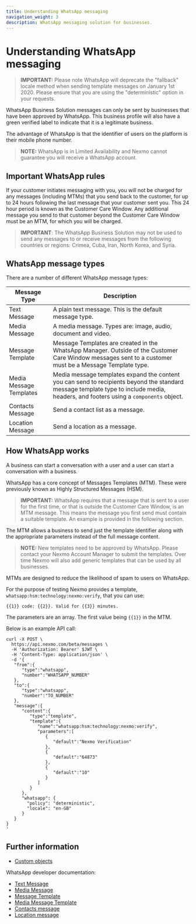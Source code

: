 ```yaml
---
title: Understanding WhatsApp messaging
navigation_weight: 3
description: WhatsApp messaging solution for businesses.
---
```


# Understanding WhatsApp messaging

> **IMPORTANT:** Please note WhatsApp will deprecate the "fallback" locale method when sending template messages on January 1st 2020. Please ensure that you are using the "deterministic" option in your requests. 

WhatsApp Business Solution messages can only be sent by businesses that have been approved by WhatsApp. This business profile will also have a green verified label to indicate that it is a legitimate business.

The advantage of WhatsApp is that the identifier of users on the platform is their mobile phone number.

> **NOTE:** WhatsApp is in Limited Availability and Nexmo cannot guarantee you will receive a WhatsApp account.

## Important WhatsApp rules

If your customer initiates messaging with you, you will not be charged for any messages (including MTMs) that you send back to the customer, for up to 24 hours following the last message that your customer sent you. This 24 hour period is known as the Customer Care Window. Any additional message you send to that customer beyond the Customer Care Window must be an MTM, for which you will be charged.

> **IMPORTANT**: The WhatsApp Business Solution may not be used to send any messages to or receive messages from the following countries or regions: Crimea, Cuba, Iran, North Korea, and Syria.

## WhatsApp message types

There are a number of different WhatsApp message types:

Message Type | Description
---|---
Text Message | A plain text message. This is the default message type.
Media Message | A media message. Types are: image, audio, document and video.
Message Template | Message Templates are created in the WhatsApp Manager. Outside of the Customer Care Window messages sent to a customer must be a Message Template type.
Media Message Templates | Media message templates expand the content you can send to recipients beyond the standard message template type to include media, headers, and footers using a `components` object.
Contacts Message | Send a contact list as a message.
Location Message | Send a location as a message.

## How WhatsApp works

A business can start a conversation with a user and a user can start a conversation with a business.

WhatsApp has a core concept of Messages Templates (MTM). These were previously known as Highly Structured Messages (HSM).

> **IMPORTANT:** WhatsApp requires that a message that is sent to a user for the first time, or that is outside the Customer Care Window, is an MTM message. This means the message you first send must contain a suitable template. An example is provided in the following section.

The MTM allows a business to send just the template identifier along with the appropriate parameters instead of the full message content.

> **NOTE:** New templates need to be approved by WhatsApp. Please contact your Nexmo Account Manager to submit the templates. Over time Nexmo will also add generic templates that can be used by all businesses.

MTMs are designed to reduce the likelihood of spam to users on WhatsApp.

For the purpose of testing Nexmo provides a template, `whatsapp:hsm:technology:nexmo:verify`, that you can use:

``` shell
{{1}} code: {{2}}. Valid for {{3}} minutes.
```

The parameters are an array. The first value being `{{1}}` in the MTM.

Below is an example API call:

```
curl -X POST \
  https://api.nexmo.com/beta/messages \
  -H 'Authorization: Bearer' $JWT \
  -H 'Content-Type: application/json' \
  -d '{
   "from":{
      "type":"whatsapp",
      "number":"WHATSAPP_NUMBER"
   },
   "to":{
      "type":"whatsapp",
      "number":"TO_NUMBER"
   },
   "message":{
      "content":{
         "type":"template",
         "template":{
            "name":"whatsapp:hsm:technology:nexmo:verify",
            "parameters":[
               {
                  "default":"Nexmo Verification"
               },
               {
                  "default":"64873"
               },
               {
                  "default":"10"
               }
            ]
         }
      },
      "whatsapp": {
        "policy": "deterministic",
        "locale": "en-GB"
      }
   }
}
'
```

## Further information

* [Custom objects](/messages/concepts/custom-objects)

WhatsApp developer documentation:

* [Text Message](https://developers.facebook.com/docs/whatsapp/api/messages/text)
* [Media Message](https://developers.facebook.com/docs/whatsapp/api/messages/media)
* [Message Template](https://developers.facebook.com/docs/whatsapp/api/messages/message-templates)
* [Media Message Template](https://developers.facebook.com/docs/whatsapp/api/messages/message-templates/media-message-templates)
* [Contacts message](https://developers.facebook.com/docs/whatsapp/api/messages/others#contacts-messages)
* [Location message](https://developers.facebook.com/docs/whatsapp/api/messages/others#location-messages)
